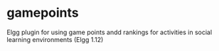 # gamepoints
Elgg plugin for using game points andd rankings for activities in social learning environments (Elgg 1.12)
